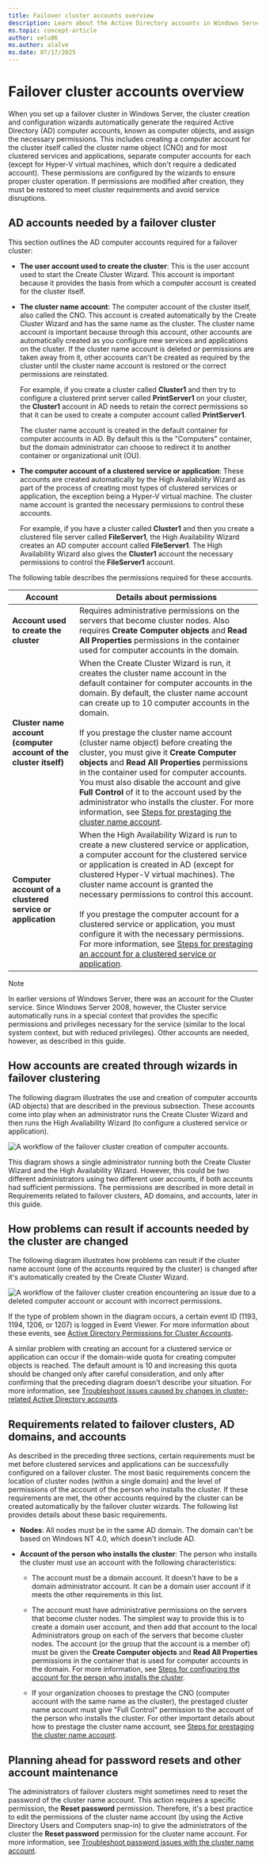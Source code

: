 ```yaml
---
title: Failover cluster accounts overview
description: Learn about the Active Directory accounts in Windows Server failover clusters, including cluster name objects, clustered services, permissions, and best management practices.
ms.topic: concept-article
author: xelu86
ms.author: alalve
ms.date: 07/17/2025
---
```


# Failover cluster accounts overview

When you set up a failover cluster in Windows Server, the cluster creation and configuration wizards automatically generate the required Active Directory (AD) computer accounts, known as computer objects, and assign the necessary permissions. This includes creating a computer account for the cluster itself called the cluster name object (CNO) and for most clustered services and applications, separate computer accounts for each (except for Hyper-V virtual machines, which don't require a dedicated account). These permissions are configured by the wizards to ensure proper cluster operation. If permissions are modified after creation, they must be restored to meet cluster requirements and avoid service disruptions.

## AD accounts needed by a failover cluster

This section outlines the AD computer accounts required for a failover cluster:

- **The user account used to create the cluster**: This is the user account used to start the Create Cluster Wizard. This account is important because it provides the basis from which a computer account is created for the cluster itself.

- **The cluster name account**: The computer account of the cluster itself, also called the CNO. This account is created automatically by the Create Cluster Wizard and has the same name as the cluster. The cluster name account is important because through this account, other accounts are automatically created as you configure new services and applications on the cluster. If the cluster name account is deleted or permissions are taken away from it, other accounts can't be created as required by the cluster until the cluster name account is restored or the correct permissions are reinstated.

  For example, if you create a cluster called **Cluster1** and then try to configure a clustered print server called **PrintServer1** on your cluster, the **Cluster1** account in AD needs to retain the correct permissions so that it can be used to create a computer account called **PrintServer1**.

  The cluster name account is created in the default container for computer accounts in AD. By default this is the "Computers" container, but the domain administrator can choose to redirect it to another container or organizational unit (OU).

- **The computer account of a clustered service or application**: These accounts are created automatically by the High Availability Wizard as part of the process of creating most types of clustered services or application, the exception being a Hyper-V virtual machine. The cluster name account is granted the necessary permissions to control these accounts.

  For example, if you have a cluster called **Cluster1** and then you create a clustered file server called **FileServer1**, the High Availability Wizard creates an AD computer account called **FileServer1**. The High Availability Wizard also gives the **Cluster1** account the necessary permissions to control the **FileServer1** account.

The following table describes the permissions required for these accounts.

| Account | Details about permissions |
|---------|--------------------------|
| **Account used to create the cluster** | Requires administrative permissions on the servers that become cluster nodes. Also requires **Create Computer objects** and **Read All Properties** permissions in the container used for computer accounts in the domain. |
| **Cluster name account (computer account of the cluster itself)** | When the Create Cluster Wizard is run, it creates the cluster name account in the default container for computer accounts in the domain. By default, the cluster name account can create up to 10 computer accounts in the domain.<br><br>If you prestage the cluster name account (cluster name object) before creating the cluster, you must give it **Create Computer objects** and **Read All Properties** permissions in the container used for computer accounts. You must also disable the account and give **Full Control** of it to the account used by the administrator who installs the cluster. For more information, see [Steps for prestaging the cluster name account](#steps-for-prestaging-the-cluster-name-account). |
| **Computer account of a clustered service or application** | When the High Availability Wizard is run to create a new clustered service or application, a computer account for the clustered service or application is created in AD (except for clustered Hyper-V virtual machines). The cluster name account is granted the necessary permissions to control this account.<br><br>If you prestage the computer account for a clustered service or application, you must configure it with the necessary permissions. For more information, see [Steps for prestaging an account for a clustered service or application](#steps-for-prestaging-an-account-for-a-clustered-service-or-application). |

> [!NOTE]
> In earlier versions of Windows Server, there was an account for the Cluster service. Since Windows Server 2008, however, the Cluster service automatically runs in a special context that provides the specific permissions and privileges necessary for the service (similar to the local system context, but with reduced privileges). Other accounts are needed, however, as described in this guide.

## How accounts are created through wizards in failover clustering

The following diagram illustrates the use and creation of computer accounts (AD objects) that are described in the previous subsection. These accounts come into play when an administrator runs the Create Cluster Wizard and then runs the High Availability Wizard (to configure a clustered service or application).

![A workflow of the failover cluster creation of computer accounts.](media/configure-ad-accounts/failover-cluster-workflow-account-creation.gif)

This diagram shows a single administrator running both the Create Cluster Wizard and the High Availability Wizard. However, this could be two different administrators using two different user accounts, if both accounts had sufficient permissions. The permissions are described in more detail in Requirements related to failover clusters, AD domains, and accounts, later in this guide.

## How problems can result if accounts needed by the cluster are changed

The following diagram illustrates how problems can result if the cluster name account (one of the accounts required by the cluster) is changed after it's automatically created by the Create Cluster Wizard.

![A workflow of the failover cluster creation encountering an issue due to a deleted computer account or account with incorrect permissions.](media/configure-ad-accounts/failover-cluster-workflow-account-creation-error.gif)

If the type of problem shown in the diagram occurs, a certain event ID (1193, 1194, 1206, or 1207) is logged in Event Viewer. For more information about these events, see [Active Directory Permissions for Cluster Accounts](/previous-versions/windows/it-pro/windows-server-2008-R2-and-2008/cc756188(v=ws.10)).

A similar problem with creating an account for a clustered service or application can occur if the domain-wide quota for creating computer objects is reached. The default amount is 10 and increasing this quota should be changed only after careful consideration, and only after confirming that the preceding diagram doesn't describe your situation. For more information, see [Troubleshoot issues caused by changes in cluster-related Active Directory accounts](/troubleshoot/windows-server/high-availability/troubleshoot-issues-accounts-used-failover-clusters#troubleshoot-issues-caused-by-changes-in-cluster-related-active-directory-accounts).

## Requirements related to failover clusters, AD domains, and accounts

As described in the preceding three sections, certain requirements must be met before clustered services and applications can be successfully configured on a failover cluster. The most basic requirements concern the location of cluster nodes (within a single domain) and the level of permissions of the account of the person who installs the cluster. If these requirements are met, the other accounts required by the cluster can be created automatically by the failover cluster wizards. The following list provides details about these basic requirements.

- **Nodes**: All nodes must be in the same AD domain. The domain can't be based on Windows NT 4.0, which doesn't include AD.

- **Account of the person who installs the cluster**: The person who installs the cluster must use an account with the following characteristics:

  - The account must be a domain account. It doesn't have to be a domain administrator account. It can be a domain user account if it meets the other requirements in this list.

  - The account must have administrative permissions on the servers that become cluster nodes. The simplest way to provide this is to create a domain user account, and then add that account to the local Administrators group on each of the servers that become cluster nodes. The account (or the group that the account is a member of) must be given the **Create Computer objects** and **Read All Properties** permissions in the container that is used for computer accounts in the domain. For more information, see [Steps for configuring the account for the person who installs the cluster](configure-failover-cluster-accounts.md#configure-the-cluster-account).

  - If your organization chooses to prestage the CNO (computer account with the same name as the cluster), the prestaged cluster name account must give "Full Control" permission to the account of the person who installs the cluster. For other important details about how to prestage the cluster name account, see [Steps for prestaging the cluster name account](configure-failover-cluster-accounts.md#prestag-the-cluster-name-account).

## Planning ahead for password resets and other account maintenance

The administrators of failover clusters might sometimes need to reset the password of the cluster name account. This action requires a specific permission, the **Reset password** permission. Therefore, it's a best practice to edit the permissions of the cluster name account (by using the Active Directory Users and Computers snap-in) to give the administrators of the cluster the **Reset password** permission for the cluster name account. For more information, see [Troubleshoot password issues with the cluster name account](/troubleshoot/windows-server/high-availability/troubleshoot-issues-accounts-used-failover-clusters#troubleshoot-password-issues-with-the-cluster-name-account).
